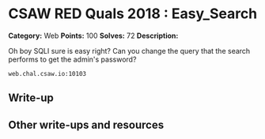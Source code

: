 
# CSAW RED Quals 2018 : Easy_Search

**Category:** Web
**Points:** 100
**Solves:** 72
**Description:**

Oh boy SQLI sure is easy right?
Can you change the query that the search performs to get the admin's password? 

 `web.chal.csaw.io:10103`

## Write-up

## Other write-ups and resources


